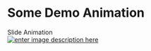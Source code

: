 # Some Demo Animation
Slide Animation         
[![enter image description here][1]][1]


  [1]: https://i.stack.imgur.com/d6AeO.gif
